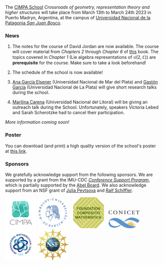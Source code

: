 The [CIMPA School](https://www.cimpa.info/en/node/9) _Crossroads of geometry, representation theory and higher structures_ will take place from March 13th to March 24th 2023 in Puerto Madryn, Argentina, at the campus of [Universidad Nacional de la Patagonia _San Juan Bosco_](https://madryn.unp.edu.ar/). 

### News

1. The notes for the course of David Jordan are now available.  The course will cover material from _Chapters 2_ through _Chapter 6_ of [this](jordan/jordan-notes.pdf) book. The topics covered in _Chapter 1_ (Lie algebra representations of $\mathfrak{sl}(2,\mathbb C)$) are __prerequisite__ for the course. Make sure to take a look beforehand!

2. The schedule of the school is now available!

3. [Ana García Elsener](https://sites.google.com/view/ana-garcia-elsener) (Universidad Nacional de Mar del Plata) and [Gastón García](https://www.mate.unlp.edu.ar/~ggarcia/) (Universidad Nacional de La Plata) will give short research talks during the school.

4. [Marilina Carena](https://sites.google.com/view/marilina-carena)
(Universidad Nacional del Litoral) will be giving an outreach talk during the School. 
Unfortunately, speakers Victoria Lebed and Sarah Scherotzke had to cancel their 
participation. 

_More information coming soon!_

### Poster

You can download (and print) a high quality version of the school's poster at [this link](CIMPA23poster.pdf).


### Sponsors

We gratefully acknowledge support from the following sponsors. We are supported by a grant from the IMU-CDC [_Conference Support Program_](https://www.mathunion.org/cdc/grants/conference-support-program), which is partially supported by the [Abel Board](https://abelprize.no/node/154). We also acknowledge support from an NSF grant of [Julia Pevtsova](https://sites.math.washington.edu/~julia/) and [Ralf Schiffler](https://schiffler.math.uconn.edu/).



[<img src="images/CIMPA-logo.png" width="100" height="100">](https://www.cimpa.info)
[<img src="images/HU-logo.png" width="100" height="100">](https://www.hu-berlin.de/en)&nbsp;&nbsp;&nbsp;
[<img src="images/compositiologo.png" width="100" height="100">](https://compositio.nl/#foundation)&nbsp;&nbsp;&nbsp;
[<img src="images/conicet.png" width="100" height="57">](https://www.conicet.gov.ar/conicet-descripcion/) 
[<img src="images/IMU-CDC.png" width="100" height="100">](https://www.mathunion.org/cdc)
[<img src="images/NSF.svg" width="100" height="100">](https://www.nsf.gov/)

